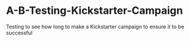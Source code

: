 # A-B-Testing-Kickstarter-Campaign
Testing to see how long to make a Kickstarter campaign to ensure it to be successful
